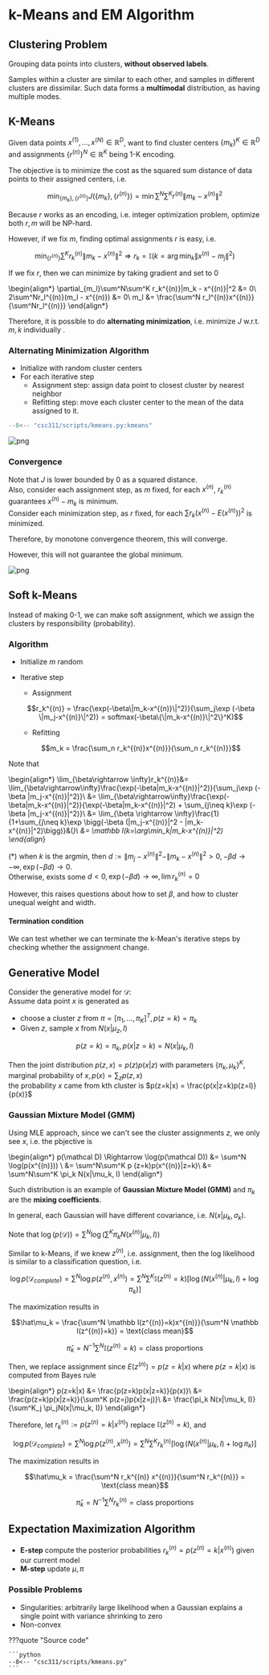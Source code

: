 # k-Means and EM Algorithm



## Clustering Problem
Grouping data points into clusters, __without observed labels__. 

Samples within a cluster are similar to each other, and samples in different clusters are dissimilar. Such data forms a __multimodal__ distribution, as having multiple modes. 


## K-Means
Given data points $x^{(1)},...,x^{(N)}\in \mathbb R^D$, want to find cluster centers $\{m_k\}^K\in\mathbb R^D$ and assignments $\{r^{(n)}\}^N\in \mathbb R^K$ being 1-K encoding.  
 
The objective is to minimize the cost as the squared sum distance of data points to their assigned centers, i.e. 

$$\min_{\{m_k\},\{r^{(n)}\}}J(\{m_k\},\{r^{(n)}\}) = \min \sum^N\sum^K r^{(n)}\|m_k - x^{(n)}\|^2$$

Because $r$ works as an encoding, i.e. integer optimization problem, optimize both $r,m$ will be NP-hard. 

However, if we fix $m$, finding optimal assignments $r$ is easy, i.e. 

$$\min_{\{r^{(n)}\}}\sum^K r_k^{(n)}\|m_k-x^{(n)}\|^2\Rightarrow r_k = \mathbb I(k=\arg\min_k\|x^{(n)}-m_j\|^2)$$

If we fix $r$, then we can minimize by taking gradient and set to 0 

\begin{align*}
\partial_{m_l}\sum^N\sum^K r_k^{(n)}\|m_k - x^{(n)}\|^2 &= 0\\
2\sum^Nr_l^{(n)}(m_l - x^{(n)}) &= 0\\
m_l &= \frac{\sum^N r_l^{(n)}x^{(n)}}{\sum^Nr_l^{(n)}}
\end{align*}

Therefore, it is possible to do __alternating minimization__, i.e. minimize $J$ w.r.t. $m, k$ individually .

### Alternating Minimization Algorithm
- Initialize with random cluster centers
- For each iterative step
    - Assignment step: assign data point to closest cluster by nearest neighbor
    - Refitting step: move each cluster center to the mean of the data assigned to it.


```python linenums="1"
--8<-- "csc311/scripts/kmeans.py:kmeans"
```


    
![png](assets/kmeans_1.jpg)
    


### Convergence 
Note that $J$ is lower bounded by 0 as a squared distance.  
Also, consider each assignment step, as $m$ fixed, for each $x^{(n)}$, $r_k^{(n)}$ guarantees $x^{(n)}-m_k$ is minimum.  
Consider each minimization step, as $r$ fixed, for each $\sum r_k( x^{(n)} - E(x^{(n)}))^2$ is minimized. 

Therefore, by monotone convergence theorem, this will converge.

However, this will not guarantee the global minimum. 

    
![png](assets/kmeans_2.jpg)
    


## Soft k-Means

Instead of making 0-1, we can make soft assignment, which we assign the clusters by responsibility (probability). 

### Algorithm
- Initialize $m$ random
- Iterative step
    - Assignment

    $$r_k^{(n)} = \frac{\exp(-\beta\|m_k-x^{(n)}\|^2)}{\sum_j\exp (-\beta \|m_j-x^{(n)}\|^2)} = softmax(-\beta\{\|m_k-x^{(n)}\|^2\}^K)$$

    - Refitting

    $$m_k = \frac{\sum_n r_k^{(n)}x^{(n)}}{\sum_n r_k^{(n)}}$$
   
Note that 

\begin{align*}
\lim_{\beta\rightarrow \infty}r_k^{(n)}&= \lim_{\beta\rightarrow\infty}\frac{\exp(-\beta\|m_k-x^{(n)}\|^2)}{\sum_j\exp (-\beta \|m_j-x^{(n)}\|^2)}\\
&= \lim_{\beta\rightarrow\infty}\frac{\exp(-\beta\|m_k-x^{(n)}\|^2)}{\exp(-\beta\|m_k-x^{(n)}\|^2) + \sum_{j\neq k}\exp (-\beta \|m_j-x^{(n)}\|^2)}\\
&= \lim_{\beta \rightarrow \infty}\frac{1}{1+\sum_{j\neq k}\exp \bigg(-\beta (\|m_j-x^{(n)}\|^2 - \|m_k-x^{(n)}\|^2)\bigg)}&(*)\\
&= \mathbb I(k=\arg\min_k\|m_k-x^{(n)}\|^2)
\end{align*}

$(*)$ when $k$ is the argmin, then $d:=\|m_j-x^{(n)}\|^2 - \|m_k-x^{(n)}\|^2 > 0, -\beta d\rightarrow -\infty, \exp(-\beta d)\rightarrow 0$.  
Otherwise, exists some $d<0, \exp(-\beta d) \rightarrow \infty, \lim r^{(n)}_k = 0$

However, this raises questions about how to set $\beta$, and how to cluster unequal weight and width. 

#### Termination condition
We can test whether we can terminate the k-Mean's iterative steps by checking whether the assignment change. 

## Generative Model
Consider the generative model for $\mathcal D$:  
Assume data point $x$ is generated as
 - choose a cluster $z$ from $\pi = [\pi_1,...,\pi_K]^T, p(z=k)=\pi_k$
 - Given $z$, sample $x$ from $N(x|\mu_z, I)$

$$p(z=k)=\pi_k, p(x|z=k)=N(x|\mu_k, I)$$
 
Then the joint distribution $p(z,x) = p(z)p(x|z)$ with parameters $\{\pi_k, \mu_k\}^K$,   marginal probability of $x, p(x)=\sum_zp(z,x)$  
the probability $x$ came from kth cluster is $p(z=k|x) = \frac{p(x|z=k)p(z=l)}{p(x)}$

### Gaussian Mixture Model (GMM)
Using MLE approach, since we can't see the cluster assignments $z$, we only see $x$, i.e. the pbjective is 

\begin{align*}
p(\mathcal D) \Rightarrow \log(p(\mathcal D)) &= \sum^N \log(p(x^{(n)})) \\
&= \sum^N\sum^K p (z=k)p(x^{(n)}|z=k)\\
&= \sum^N\sum^K \pi_k N(x|\mu_k, I)
\end{align*}

Such distribution is an example of __Gaussian Mixture Model (GMM)__ and $\pi_k$ are the __mixing coefficients__. 

In general, each Gaussian will have different covariance, i.e. $N(x|\mu_k, \sigma_k)$. 

Note that $\log(p(\mathcal D)) = \sum^N\log \bigg(\sum^K \pi_k N(x^{(n)}| \mu_k, I)\bigg)$

Similar to k-Means, if we knew $z^{(n)}$, i.e. assignment, then the log likelihood is similar to a classification question, i.e. 

$$\log p(\mathcal D_{complete}) = \sum^N \log p(z^{(n)}, x^{(n)}) = \sum^N\sum^K \mathbb I(z^{(n)} = k)\bigg[\log(N(x^{(n)}|\mu_k, I) + \log\pi_k)\bigg]$$

The maximization results in 

$$\hat\mu_k = \frac{\sum^N \mathbb I(z^{(n)}=k)x^{(n)}}{\sum^N \mathbb I(z^{(n)}=k)} = \text{class mean}$$

$$\hat\pi_k = N^{-1}\sum^N \mathbb I(z^{(n)}=k) = \text{class proportions}$$

Then, we replace assignment since $E(z^{(n)}) = p(z=k|x)$ where $p(z=k|x)$ is computed from Bayes rule

\begin{align*}
p(z=k|x) &= \frac{p(z=k)p(x|z=k)}{p(x)}\\
&= \frac{p(z=k)p(x|z=k)}{\sum^K p(z=j)p(x|z=j)}\\
&= \frac{\pi_k N(x|\mu_k, I)}{\sum^K_j \pi_jN(x|\mu_k, I)}
\end{align*}

Therefore, let $r_k^{(n)} := p(z^{(n)}=k|x^{(n)})$ replace $\mathbb I(z^{(n)}=k)$, and 

$$\log p(\mathcal D_{complete}) = \sum^N \log p(z^{(n)}, x^{(n)}) = \sum^N\sum^K  r_k^{(n)}\bigg[\log(N(x^{(n)}|\mu_k, I) + \log\pi_k)\bigg]$$

The maximization results in 

$$\hat\mu_k = \frac{\sum^N r_k^{(n)} x^{(n)}}{\sum^N r_k^{(n)}} = \text{class mean}$$

$$\hat\pi_k = N^{-1}\sum^N r_k^{(n)} = \text{class proportions}$$

## Expectation Maximization Algorithm
- __E-step__ compute the posterior probabilities $r_k^{(n)} = p(z^{(n)}=k|x^{(n)})$ given our current model
- __M-step__ update $\mu, \pi$

### Possible Problems 
 - Singularities: arbitrarily large likelihood when a Gaussian explains a single point with variance shrinking to zero
 - Non-convex


???quote "Source code"

    ```python
    --8<-- "csc311/scripts/kmeans.py"
    ```